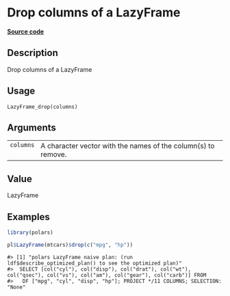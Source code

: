 

# Drop columns of a LazyFrame

[**Source code**](https://github.com/pola-rs/r-polars/tree/f1aede4d7d7f090c98651365a4120a8232503a4d/R/lazyframe__lazy.R#L955)

## Description

Drop columns of a LazyFrame

## Usage

<pre><code class='language-R'>LazyFrame_drop(columns)
</code></pre>

## Arguments

<table>
<tr>
<td style="white-space: nowrap; font-family: monospace; vertical-align: top">
<code id="LazyFrame_drop_:_columns">columns</code>
</td>
<td>
A character vector with the names of the column(s) to remove.
</td>
</tr>
</table>

## Value

LazyFrame

## Examples

``` r
library(polars)

pl$LazyFrame(mtcars)$drop(c("mpg", "hp"))
```

    #> [1] "polars LazyFrame naive plan: (run ldf$describe_optimized_plan() to see the optimized plan)"
    #>  SELECT [col("cyl"), col("disp"), col("drat"), col("wt"), col("qsec"), col("vs"), col("am"), col("gear"), col("carb")] FROM
    #>   DF ["mpg", "cyl", "disp", "hp"]; PROJECT */11 COLUMNS; SELECTION: "None"

